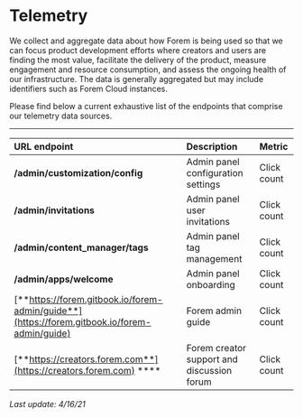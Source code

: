 # Telemetry

We collect and aggregate data about how Forem is being used so that we can focus product development efforts where creators and users are finding the most value, facilitate the delivery of the product, measure engagement and resource consumption, and assess the ongoing health of our infrastructure. The data is generally aggregated but may include identifiers such as Forem Cloud instances. 

Please find below a current exhaustive list of the endpoints that comprise our telemetry data sources.  
****

| **URL endpoint** | **Description** | **Metric** |
| :--- | :--- | :--- |
| **/admin/customization/config** | Admin panel configuration settings | Click count |
| **/admin/invitations** | Admin panel user invitations | Click count |
| **/admin/content\_manager/tags** | Admin panel tag management | Click count |
| **/admin/apps/welcome** | Admin panel onboarding | Click count |
| [**https://forem.gitbook.io/forem-admin/guide**](https://forem.gitbook.io/forem-admin/guide) | Forem admin guide | Click count |
| [**https://creators.forem.com**](https://creators.forem.com) **** | Forem creator support and discussion forum | Click count |

_Last update: 4/16/21_  


